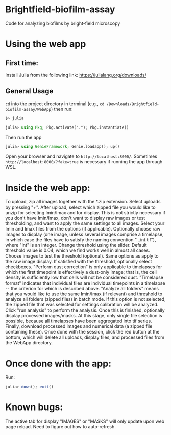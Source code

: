 # Brightfield-biofilm-assay
Code for analyzing biofilms by bright-field microscopy

# Using the web app
## First time:
Install Julia from the following link: https://julialang.org/downloads/

## General Usage

`cd` into the project directory in terminal (e.g., `cd /Downloads/Brightfield-biofilm-assay/WebApp`) then run:

```bash
$> julia
`````

```julia
julia> using Pkg; Pkg.activate("."); Pkg.instantiate()
`````

Then run the app

```julia
julia> using GenieFramework; Genie.loadapp(); up()
`````

Open your browser and navigate to `http://localhost:8000/`. Sometimes `http://localhost:8000/?fake=true` is necessary if running the app through WSL.

# Inside the web app:
To upload, zip all images together with the *.zip extension. Select uploads by pressing "+". After upload, select which zipped file you would like to unzip for selecting Imin/Imax and for display. This is not strictly necessary if you don't have Imin/Imax, don't want to display raw images or test thresholding, and want to apply the same settings to all images. Select your Imin and Imax files from the options (if applicable). Optionally choose raw images to display (one image, unless
several images comprise a timelapse, in which case the files have to satisfy the naming convention "...int.tif"), where "int" is an integer. Change threshold using the slider. Default threshold value is 0.04, which we find works well in almost all cases. Choose images to test the threshold (optional). Same options as apply to the raw image display. If satisfied with the threshold, optionally select checkboxes. "Perform dust correction" is only applicable to timelapses for which
the first timepoint is effectively a dust-only image; that is, the cell density is sufficiently low that cells will not be considered dust. "Timelapse format" indicates that individual files are individual timepoints in a timelapse -- the criterion for which is described above. "Analyze all folders" means that you would like to use the same Imin/Imax (if relevant) and threshold to analyze all folders (zipped files) in batch mode. If this option is not selected, the zipped file that
was selected for settings calibration will be analyzed. Click "run analysis" to perform the analysis. Once this is finished, optionally display processed images/masks. At this stage, only single file selection is possible, because all timelapses have been aggregated into tif series. Finally, download processed images and numerical data (a zipped file containing these). Once done with the session, click the red button at the bottom, which will delete all uploads, display files,
and processed files from the WebApp directory.

# Once done with the app:
Run:
```julia
julia> down(); exit()
`````

# Known bugs:
The active tab for display "IMAGES" or "MASKS" will only update upon web page reload. Need to figure out how to auto-refresh.
